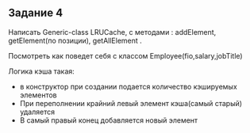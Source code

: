 ## Задание 4

Написать Generic-class LRUCache, с методами : addElement, getElement(по позиции), getAllElement . 

Посмотреть как поведет себя с классом Employee(fio,salary,jobTitle)

Логика кэша такая: 
*	в конструктор при создании подается количество кэшируемых элементов
*	При переполнении крайний левый элемент кэша(самый старый) удаляется
*	В самый правый конец добавляется новый элемент	
